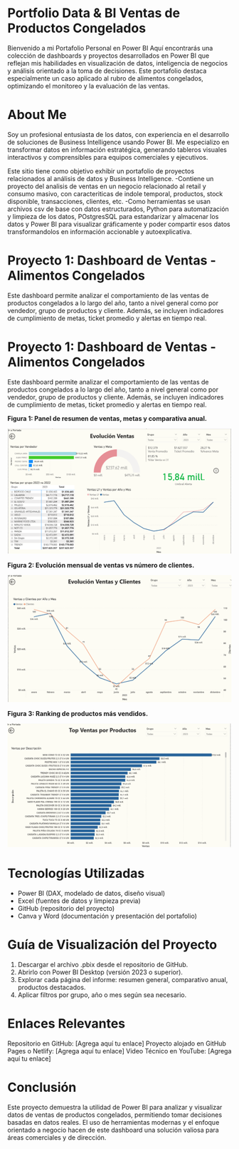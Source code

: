 # Portfolio Data & BI Ventas de Productos Congelados

Bienvenido a mi Portafolio Personal en Power BI
Aquí encontrarás una colección de dashboards y proyectos desarrollados en Power BI que reflejan mis habilidades en visualización de datos, inteligencia de negocios y análisis orientado a la toma de decisiones. Este portafolio destaca especialmente un caso aplicado al rubro de alimentos congelados, optimizando el monitoreo y la evaluación de las ventas.

# About Me

Soy un profesional entusiasta de los datos, con experiencia en el desarrollo de soluciones de Business Intelligence usando Power BI. Me especializo en transformar datos en información estratégica, generando tableros visuales interactivos y comprensibles para equipos comerciales y ejecutivos.

Este sitio tiene como objetivo exhibir un portafolio de proyectos relacionados al análisis de datos y Business Intelligence.
-Contiene un proyecto del analisis de ventas en un negocio relacionado al retail y consumo masivo, con caracteriticas de indole temporal, productos, stock disponible, transacciones,
clientes, etc.
-Como herramientas se usan archivos csv de base con datos estructurados, Python para automatización y limpieza de los datos, POstgresSQL para estandarizar y almacenar los datos y Power BI para visualizar gráficamente y poder compartir esos datos transformandolos en información accionable y autoexplicativa.

# Proyecto 1: Dashboard de Ventas - Alimentos Congelados 

Este dashboard permite analizar el comportamiento de las ventas de productos congelados a lo largo del año, tanto a nivel general como por vendedor, grupo de productos y cliente. Además, se incluyen indicadores de cumplimiento de metas, ticket promedio y alertas en tiempo real.

# Proyecto 1: Dashboard de Ventas - Alimentos Congelados 

Este dashboard permite analizar el comportamiento de las ventas de productos congelados a lo largo del año, tanto a nivel general como por vendedor, grupo de productos y cliente. Además, se incluyen indicadores de cumplimiento de metas, ticket promedio y alertas en tiempo real.

**Figura 1: Panel de resumen de ventas, metas y comparativa anual.**

![Ventas](Captura%20de%20pantalla%202025-07-27%20172121.png)

**Figura 2: Evolución mensual de ventas vs número de clientes.**

![Ventas vs Clientes](Captura%20de%20pantalla%202025-07-27%20172232.png)

**Figura 3: Ranking de productos más vendidos.**

![Ranking Productos](Captura%20de%20pantalla%202025-07-27%20172345.png)


# Tecnologías Utilizadas
- Power BI (DAX, modelado de datos, diseño visual)
- Excel (fuentes de datos y limpieza previa)
- GitHub (repositorio del proyecto)
- Canva y Word (documentación y presentación del portafolio)

# Guía de Visualización del Proyecto

1. Descargar el archivo .pbix desde el repositorio de GitHub.
2. Abrirlo con Power BI Desktop (versión 2023 o superior).
3. Explorar cada página del informe: resumen general, comparativo anual, productos destacados.
4. Aplicar filtros por grupo, año o mes según sea necesario.

# Enlaces Relevantes
Repositorio en GitHub: [Agrega aquí tu enlace]
Proyecto alojado en GitHub Pages o Netlify: [Agrega aquí tu enlace]
Video Técnico en YouTube: [Agrega aquí tu enlace]


# Conclusión
Este proyecto demuestra la utilidad de Power BI para analizar y visualizar datos de ventas de productos congelados, permitiendo tomar decisiones basadas en datos reales. El uso de herramientas modernas y el enfoque orientado a negocio hacen de este dashboard una solución valiosa para áreas comerciales y de dirección.









